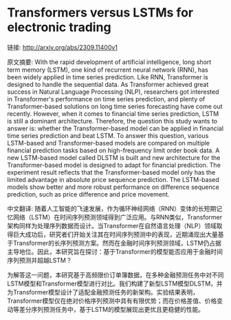 # Transformers versus LSTMs for electronic trading

链接: http://arxiv.org/abs/2309.11400v1

原文摘要:
With the rapid development of artificial intelligence, long short term memory
(LSTM), one kind of recurrent neural network (RNN), has been widely applied in
time series prediction.
  Like RNN, Transformer is designed to handle the sequential data. As
Transformer achieved great success in Natural Language Processing (NLP),
researchers got interested in Transformer's performance on time series
prediction, and plenty of Transformer-based solutions on long time series
forecasting have come out recently. However, when it comes to financial time
series prediction, LSTM is still a dominant architecture. Therefore, the
question this study wants to answer is: whether the Transformer-based model can
be applied in financial time series prediction and beat LSTM.
  To answer this question, various LSTM-based and Transformer-based models are
compared on multiple financial prediction tasks based on high-frequency limit
order book data. A new LSTM-based model called DLSTM is built and new
architecture for the Transformer-based model is designed to adapt for financial
prediction. The experiment result reflects that the Transformer-based model
only has the limited advantage in absolute price sequence prediction. The
LSTM-based models show better and more robust performance on difference
sequence prediction, such as price difference and price movement.

中文翻译:
随着人工智能的飞速发展，作为循环神经网络（RNN）变体的长短期记忆网络（LSTM）在时间序列预测领域得到广泛应用。与RNN类似，Transformer架构同样为处理序列数据而设计。当Transformer在自然语言处理（NLP）领域取得巨大成功后，研究者们开始关注其在时间序列预测中的表现，近期涌现出大量基于Transformer的长序列预测方案。然而在金融时间序列预测领域，LSTM仍占据主导地位。因此，本研究旨在探讨：基于Transformer的模型能否应用于金融时间序列预测并超越LSTM？

为解答这一问题，本研究基于高频限价订单簿数据，在多种金融预测任务中对不同LSTM模型和Transformer模型进行对比。我们构建了新型LSTM模型DLSTM，并为Transformer模型设计了适配金融预测任务的新架构。实验结果表明，Transformer模型仅在绝对价格序列预测中具有有限优势；而在价格差值、价格变动等差分序列预测任务中，基于LSTM的模型展现出更优且更稳健的性能。
